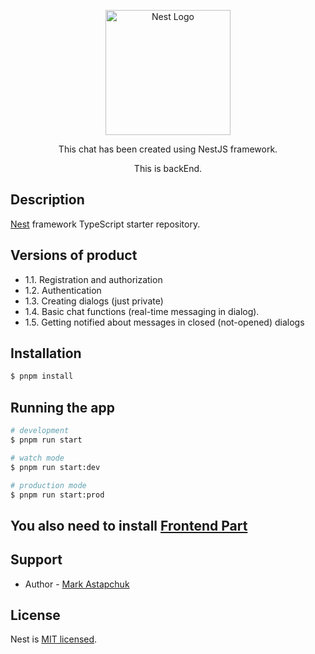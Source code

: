 <p align="center">
  <a href="http://nestjs.com/" target="blank"><img src="https://nestjs.com/img/logo-small.svg" width="200" alt="Nest Logo" /></a>
</p>


  <p align="center">This chat has been created using NestJS framework.</p>
  <p align="center">This is backEnd.</p>
    <p align="center">

## Description

[Nest](https://github.com/nestjs/nest) framework TypeScript starter repository.

## Versions of product

<ul>
    <li>1.1. Registration and authorization</li>
    <li>1.2. Authentication</li>
    <li>1.3. Creating dialogs (just private)</li>
    <li>1.4. Basic chat functions (real-time messaging in dialog).</li>
    <li>1.5. Getting notified about messages in closed (not-opened) dialogs</li>
</ul>

## Installation

```bash
$ pnpm install
```

## Running the app

```bash
# development
$ pnpm run start

# watch mode
$ pnpm run start:dev

# production mode
$ pnpm run start:prod
```

## You also need to install [Frontend Part](https://github.com/MarkOstapchuk/chat)

## Support

- Author - [Mark Astapchuk](https://t.me/qwedsa10)

## License

Nest is [MIT licensed](LICENSE).
